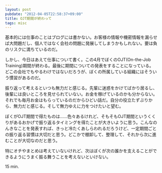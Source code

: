 ```yaml
---
layout: post
pubdate: "2012-04-05T22:58:37+09:00"
title: OJT期間が終わって
tags: misc
---
```

基本的には仕事のことはブログには書かない。お客様の情報や機密情報を漏らせば大問題だし、個人ではなく会社の問題に発展してしまうかもしれない。要は負のリスクに満ちているのだ。

しかし、今日はあえて仕事について書く。この4月でぼくのOJT(On-the-Job Training)期間が終わる。最後に期間についての発表をすることになっている。どこの会社でもやるわけではないだろうが、ぼくの所属している組織にはそういう慣習があるのだ。

振り返って考えるといつも無力だと感じる。先輩に迷惑をかけてばかり居るし、後輩には良いところを見せられていない。お金を稼げているのかも分からない。それでも毎月お金はもらっているのだからひどい話だ。自分の役立たずぶりから、無力だと感じる。そして無力ゆえに力をつけたいと望む。

ぼくがOJT期間で得たものは……色々あるけれど、そもそもOJT期間というくくりがあるおかげで振り返るタイミングを得たことが大きいように思う。こんなのんきなことを発表すれば、きっと冷たくあしらわれるだろうけど、一定期間ごとの振り返る習慣は大切だと思う。どこかで棚卸して、整理して、それから次に進むことが大切なのだと思う。

特にオチやまとめは考えていないけれど、次はぼくが次の誰かを支えることができるようにうまく振る舞うことを考えないといけない。

15 min.
